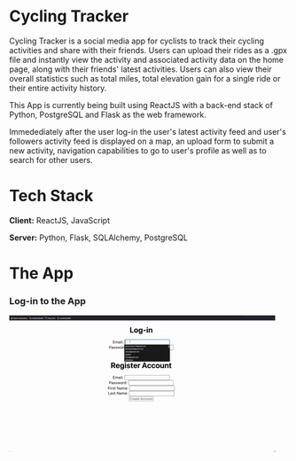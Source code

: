 # Cycling Tracker

Cycling Tracker is a social media app for cyclists to track their cycling
activities and share with their friends.
Users can upload their rides as a .gpx file and instantly view the
activity and associated activity data on the home page, along with their friends' latest activities.
Users can also view their overall statistics such as total miles, total elevation gain for a single ride
or their entire activity history.

This App is currently being built using ReactJS with a back-end stack of Python, PostgreSQL
and Flask as the web framework.

Immedediately after the user log-in the user's latest activity feed and user's followers activity
feed is displayed on a map, an upload form to submit a new activity, navigation capabilities to go to user's profile
as well as to search for other users.

# Tech Stack

**Client:** ReactJS, JavaScript

**Server:** Python, Flask, SQLAlchemy, PostgreSQL

# The App

### Log-in to the App

![](/ReadME/logIn.gif)
